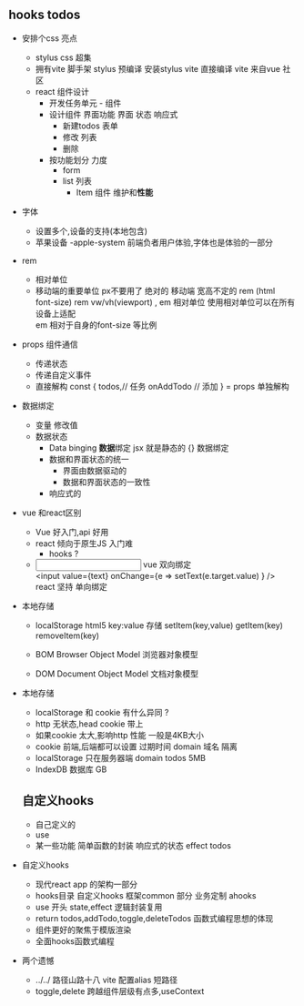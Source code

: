 ## hooks todos

- 安排个css 亮点 
   - stylus
     css 超集
   - 拥有vite 脚手架 
     stylus 预编译 安装stylus vite 直接编译 
     vite 来自vue 社区 
   - react 组件设计 
      - 开发任务单元 - 组件
      - 设计组件 
         界面功能 界面 状态 响应式 
         - 新建todos  表单 
         - 修改   列表 
         - 删除 
      - 按功能划分  力度
         - form 
         - list 列表
            - Item 组件 维护和**性能**

- 字体 
   - 设置多个,设备的支持(本地包含)
   - 苹果设备 -apple-system  前端负者用户体验,字体也是体验的一部分
- rem 
   - 相对单位
   - 移动端的重要单位 px不要用了 绝对的 
      移动端 宽高不定的 rem (html font-size)  rem vw/vh(viewport) , em 相对单位 
      使用相对单位可以在所有设备上适配  
      em 相对于自身的font-size 等比例 

- props  组件通信
   - 传递状态 
   - 传递自定义事件 
   - 直接解构 
      const {
         todos,// 任务
         onAddTodo // 添加 
      } = props  单独解构

- 数据绑定
    - 变量  修改值
    - 数据状态 
       - Data binging **数据**绑定  jsx 就是静态的
       {} 数据绑定  
       - 数据和界面状态的统一  
         - 界面由数据驱动的 
         - 数据和界面状态的一致性  
       - 响应式的 
- vue 和react区别 
   - Vue 好入门,api 好用
   - react 倾向于原生JS   入门难
      - hooks ? 
   - <input  v-model="text" />  vue 双向绑定  
     <input value={text} onChange={e => setText(e.target.value) } />
     react 坚持 单向绑定 

- 本地存储
   - localStorage  html5 
       key:value 存储 
       setItem(key,value)
       getItem(key)
       removeItem(key)

   - BOM Browser Object Model 浏览器对象模型
   - DOM Document Object Model 文档对象模型
- 本地存储
   - localStorage   和 cookie 有什么异同 ?
   - http 无状态,head cookie 带上 
   - 如果cookie 太大,影响http  性能  一般是4KB大小
   - cookie 前端,后端都可以设置 
      过期时间 
      domain 域名   隔离 
   - localStorage  只在服务器端
      domain 
      todos 
      5MB  
   - IndexDB 数据库 GB

   ## 自定义hooks
     - 自己定义的
     - use
     - 某一些功能
       简单函数的封装
       响应式的状态
       effect 
       todos

- 自定义hooks
   - 现代react app 的架构一部分
   - hooks目录
       自定义hooks 
       框架common 部分 
       业务定制 ahooks 
   - use 开头
     state,effect 逻辑封装复用 
   - return 
     todos,addTodo,toggle,deleteTodos
     函数式编程思想的体现 
   - 组件更好的聚焦于模版渲染
   - 全面hooks函数式编程 

- 两个遗憾 
   - ../../  路径山路十八
      vite 配置alias 短路径
   - toggle,delete  跨越组件层级有点多,useContext 
   
     




